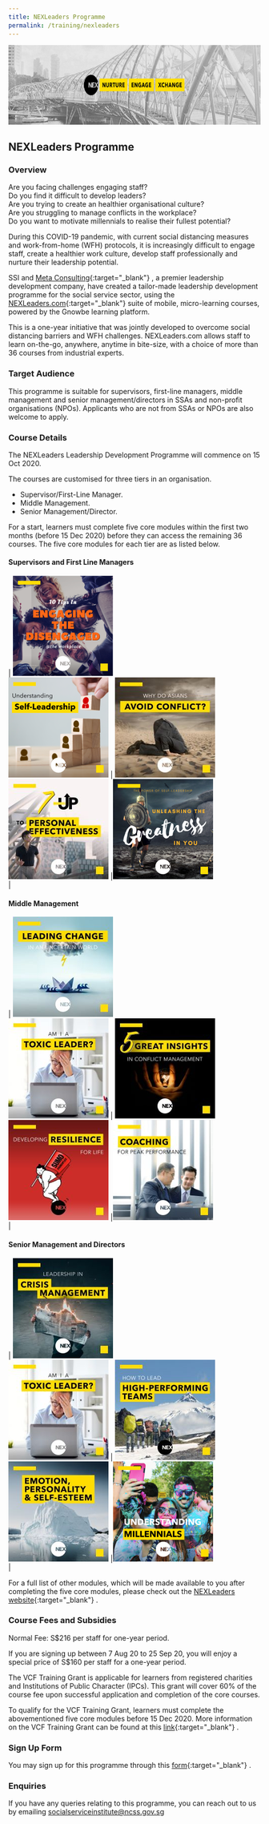 ```yaml
---
title: NEXLeaders Programme
permalink: /training/nexleaders
---
```

![Nexleaders_header](/images/training/nexleaders_Ssi_header.png)

## NEXLeaders Programme   

### Overview   
Are you facing challenges engaging staff?   
Do you find it difficult to develop leaders?   
Are you trying to create an healthier organisational culture?   
Are you struggling to manage conflicts in the workplace?   
Do you want to motivate millennials to realise their fullest potential?   

During this COVID-19 pandemic, with current social distancing measures and work-from-home (WFH) protocols, it is increasingly difficult to engage staff, create a healthier work culture, develop staff professionally and nurture their leadership potential.   

SSI and [Meta Consulting](https://meta.com.sg/){:target="_blank"}   , a premier leadership development company, have created a tailor-made leadership development programme for the social service sector, using the [NEXLeaders.com](https://nexleaders.com/){:target="_blank"}    suite of mobile, micro-learning courses, powered by the Gnowbe learning platform.

This is a one-year initiative that was jointly developed to overcome social distancing barriers and WFH challenges. NEXLeaders.com allows staff to learn on-the-go, anywhere, anytime in bite-size, with a choice of more than 36 courses from industrial experts.   

### Target Audience
This programme is suitable for supervisors, first-line managers, middle management and senior management/directors in SSAs and non-profit organisations (NPOs). Applicants who are not from SSAs or NPOs are also welcome to apply.  

### Course Details
The NEXLeaders Leadership Development Programme will commence on 15 Oct 2020.  

The courses are customised for three tiers in an organisation.
-   Supervisor/First-Line Manager.
-   Middle Management.
-   Senior Management/Director.

For a start, learners must complete five core modules within the first two months (before 15 Dec 2020) before they can access the remaining 36 courses. The five core modules for each tier are as listed below.

#### Supervisors and First Line Managers

| [![Pic1](/images/training/engaging-the-disengaged_1.png)](http://nexleaders.com/engaging-the-disengaged/) <br> [![pic4](/images/training/understanding-self-leadership_1.png)](http://nexleaders.com/self-leadership/) | [![pic2](/images/training/why-do-asians-avoid-conflict_3.jpg)](http://nexleaders.com/why-do-asians-avoid-conflict/) <br> [![pic5](/images/training/7-up-to-personal-effectiveness_1.jpg)](http://nexleaders.com/7ups-to-personal-effectiveness/) |[![pic3](/images/training/unleasingthe%20greatness_1.png)](http://nexleaders.com/unleashing-greatness-in-you/) <br> |

#### Middle Management
| [![Pic1](/images/training/leading-change-in-an-uncertain-world_2.jpg)](http://nexleaders.com/leadership-in-crisis-management/) <br> [![pic4](/images/training/am-i-a-toxic-leader_1.jpg)](http://nexleaders.com/am-i-a-toxic-leader) | [![pic2](/images/training/5-great-insights-in-conflict-management_.jpg)](https://nexleaders.com/5-great-insights-in-conflict-management/) <br> [![pic5](/images/training/developing-resilience-for-life_2.jpg)](http://nexleaders.com/developing-resilience-for-life-sumo/) |[![pic3](/images/training/coaching-for-peak-performance_2.jpg)](http://nexleaders.com/coaching-for-peak-performance/) <br> |   
#### Senior Management and Directors

| [![Pic1](/images/training/leadership-in-crisis-management(1)_1.jpg)](http://nexleaders.com/leadership-in-crisis-management/) <br> [![pic4](/images/training/am-i-a-toxic-leader_1.jpg)](http://nexleaders.com/am-i-a-toxic-leader/) | [![pic2](/images/training/how-to-lead-high-performing-teams_1.jpg)](http://nexleaders.com/how-to-lead-high-performing-teams/) <br> [![pic5](/images/training/emotion%2C-personality-self-esteem-appreciating-the-brain-in-leadership_1.jpg)](http://nexleaders.com/emotion-personality-self-esteem/) |[![pic3](/images/training/understanding-millennials(1)_1.png)](http://nexleaders.com/understanding-millennials/) <br> |   

For a full list of other modules, which will be made available to you after completing the five core modules, please check out the  [NEXLeaders website](http://nexleaders.com/){:target="_blank"}   .


### Course Fees and Subsidies   
Normal Fee: S$216 per staff for one-year period.  

If you are signing up between 7 Aug 20 to 25 Sep 20, you will enjoy a special price of S$160 per staff for a one-year period.   

The VCF Training Grant is applicable for learners from registered charities and Institutions of Public Character (IPCs). This grant will cover 60% of the course fee upon successful application and completion of the core courses.   

To qualify for the VCF Training Grant, learners must complete the abovementioned five core modules before 15 Dec 2020. More information on the VCF Training Grant can be found at this [link](http://www.charities.gov.sg/Grants/VWOs-Charities-Capabilities-Fund/Pages/VCF%20Training%20Grant.aspx){:target="_blank"}   .

### Sign Up Form   

You may sign up for this programme through this  [form](http://form.gov.sg/#!/5f1a94dc6c82b2001198fea6){:target="_blank"}   .

### Enquiries   

If you have any queries relating to this programme, you can reach out to us by emailing <socialserviceinstitute@ncss.gov.sg>


